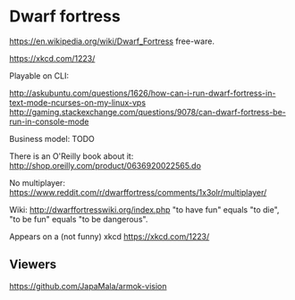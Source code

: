 # Dwarf fortress

<https://en.wikipedia.org/wiki/Dwarf_Fortress> free-ware.

<https://xkcd.com/1223/>

Playable on CLI:

<http://askubuntu.com/questions/1626/how-can-i-run-dwarf-fortress-in-text-mode-ncurses-on-my-linux-vps>
<http://gaming.stackexchange.com/questions/9078/can-dwarf-fortress-be-run-in-console-mode>

Business model: TODO

There is an O'Reilly book about it: http://shop.oreilly.com/product/0636920022565.do

No multiplayer: https://www.reddit.com/r/dwarffortress/comments/1x3olr/multiplayer/

Wiki: http://dwarffortresswiki.org/index.php "to have fun" equals "to die", "to be fun" equals "to be dangerous".

Appears on a (not funny) xkcd <https://xkcd.com/1223/>

## Viewers

<https://github.com/JapaMala/armok-vision>
